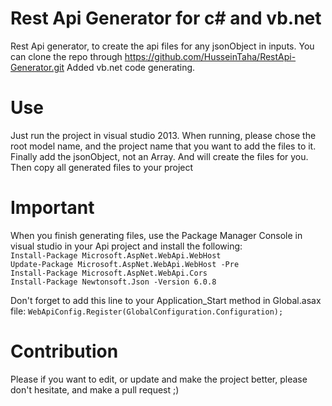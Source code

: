 # Rest Api Generator for c# and vb.net
Rest Api generator, to create the api files for any jsonObject in inputs.
You can clone the repo through https://github.com/HusseinTaha/RestApi-Generator.git
Added vb.net code generating.

# Use
Just run the project in visual studio 2013.
When running, please chose the root model name, and the project name that you want to add the files to it.
Finally add the jsonObject, not an Array.
And will create the files for you.
Then copy all generated files to your project

# Important
When you finish generating files, use the Package Manager Console in visual studio in your Api project and install the following:<br />
  ```Install-Package Microsoft.AspNet.WebApi.WebHost```<br />
  ```Update-Package Microsoft.AspNet.WebApi.WebHost -Pre```<br />
  ```Install-Package Microsoft.AspNet.WebApi.Cors```<br />
  ```Install-Package Newtonsoft.Json -Version 6.0.8```<br />
  
Don't forget to add this line to your Application_Start method in Global.asax file: ```WebApiConfig.Register(GlobalConfiguration.Configuration);```
  
# Contribution
Please if you want to edit, or update and make the project better, please don't hesitate, and make a pull request ;)
